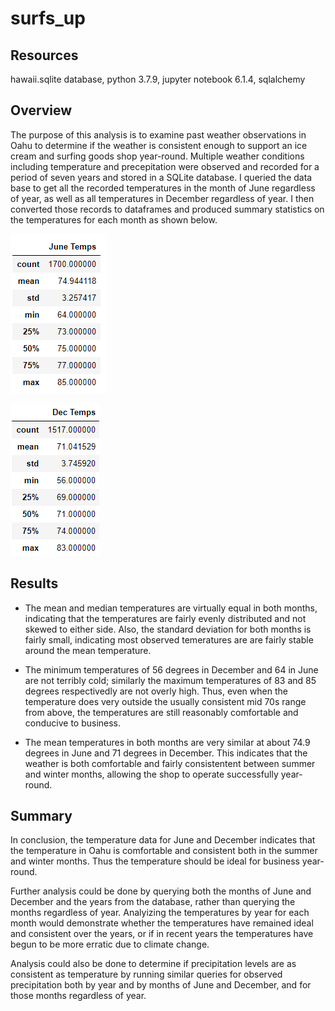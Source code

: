 # surfs_up

## Resources

hawaii.sqlite database, python 3.7.9, jupyter notebook 6.1.4, sqlalchemy

## Overview

The purpose of this analysis is to examine past weather observations in Oahu to determine if the weather is consistent enough to support an ice cream and surfing goods shop year-round.  Multiple weather conditions including temperature and precepitation were observed and recorded for a period of seven years and stored in a SQLite database.  I queried the data base to get all the recorded temperatures in the month of June regardless of year, as well as all temperatures in December regardless of year.  I then converted those records to dataframes and produced summary statistics on the temperatures for each month as shown below.

![june](Resources/june_temps.png)

![dec](Resources/dec_temps.png)

## Results

- The mean and median temperatures are virtually equal in both months, indicating that the temperatures are fairly evenly distributed and not skewed to either side.  Also, the standard deviation for both months is fairly small, indicating most observed temeratures are are fairly stable around the mean temperature.  

- The minimum temperatures of 56 degrees in December and 64 in June are not terribly cold; similarly the maximum temperatures of 83 and 85 degrees respectivedly are not overly high.  Thus, even when the temperature does very outside the usually consistent mid 70s range from above, the temperatures are still reasonably comfortable and conducive to business.

- The mean temperatures in both months are very similar at about 74.9 degrees in June and 71 degrees in December.  This indicates that the weather is both comfortable and fairly consistentent between summer and winter months, allowing the shop to operate successfully year-round.

## Summary

In conclusion, the temperature data for June and December indicates that the temperature in Oahu is comfortable and consistent both in the summer and winter months.  Thus the temperature should be ideal for business year-round.

Further analysis could be done by querying both the months of June and December and the years from the database, rather than querying the months regardless of year.  Analyizing the temperatures by year for each month would demonstrate whether the temperatures have remained ideal and consistent over the years, or if in recent years the temperatures have begun to be more erratic due to climate change.

Analysis could also be done to determine if precipitation levels are as consistent as temperature by running similar queries for observed precipitation both by year and by months of June and December, and for those months regardless of year.
